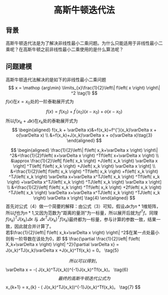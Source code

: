 
[commit]:<> (作者：涂啥)
[commit]:<> (邮箱：1343163818@qq.com)
[commit]:<> (开始时间：2022.03.20)
[commit]:<> (完成时间：)


# <center>高斯牛顿迭代法</center>
## 背景  
高斯牛顿迭代法是为了解决非线性最小二乘问题。为什么只能适用于非线性最小二乘呢？在高斯牛顿之前非线性最小二乘使用的是什么算法呢？

## 问题建模
高斯牛顿迭代法解决的是如下的非线性最小二乘问题
$$
    x = \mathop {arg\min} \limits_{x}\frac{1}{2}\left\| f\left( x \right) \right\| ^2 \tag{1}
$$
$f(x)$在$x=x_0$处的一阶泰勒展开式为
$$
    f(x) = f(x_0) + f^{'}(x_0)(x-x_0)+o(x-x_0) \tag{2}
$$
所以$f(x_k+\varDelta x)$在$x_k$处的泰勒展开式为
$$
\begin{aligned}
    f(x_k + \varDelta x)&=f(x_k)+f^{'}(x_k)\varDelta x + o(\varDelta x)  \\
    &=f(x_k)+J(x_k)\varDelta x + o(\varDelta x)\tag{3}
\end{aligned}
$$

$$
\begin{aligned}
\frac{1}{2}\left\| f\left( x_k+\varDelta x \right) \right\| ^2&=\frac{1}{2}f\left( x+\varDelta x \right) ^Tf\left( x+\varDelta x \right) \\
&\approx \frac{1}{2}\left[ f\left( x_k \right) +J\left( x_k \right) \varDelta x \right] ^T\left[ f\left( x_k \right) +J\left( x_k \right) \varDelta x \right] \\
&=\frac{1}{2}\left[ f\left( x_k \right) ^Tf\left( x_k \right) +f\left( x_k \right) ^TJ\left( x_k \right) \varDelta x+\varDelta x^TJ\left( x_k \right) ^Tf\left( x_k \right) +\varDelta x^TJ\left( x_k \right) ^TJ\left( x_k \right) \varDelta x \right] \\
&=\frac{1}{2}\left[ f\left( x_k \right) ^Tf\left( x_k \right) +2f\left( x_k \right) ^TJ\left( x_k \right) \varDelta x+\varDelta x^TJ\left( x_k \right) ^TJ\left( x_k \right) \varDelta x \right] 
\tag{4}
\end{aligned}
$$
首先对公式（4）做一个简要的解释：由公式（3）可知，假设$\varDelta x$为$n*1$维矩阵，所以$f$也为$n*1$,又因为范数为"距离的量测"为一标量，所以展开后就为$f^Tf$。同理$f\left( x_k \right) ^TJ\left( x_k \right) \varDelta x$ 与 $\varDelta x^TJ\left( x_k \right) ^Tf\left( x_k \right)$最终都为一标量，参与计算的参数一致，结果一致，因此就合并计算了。  
若$\frac{1}{2}\left\| f\left( x_k+\varDelta x \right) \right\| ^2$在某一点处最小则有一阶导数在该处为0，即
$$
\frac{\partial \frac{1}{2}\left\| f\left( X_k+\varDelta x \right) \right\| ^2}{\partial \varDelta x} = J(x_k)^TJ(x_k)\varDelta x +J(x_k)^Tf(x_k) = 0。 \tag{5}

$$
所以可以得到，
$$
\varDelta x = -( J(x_k)^TJ(x_k))^{-1}J(x_k)^Tf(x_k)。 \tag{6}
$$
最终的高斯牛顿迭代公式为
$$
    x_{k+1} = x_{k} - ( J(x_k)^TJ(x_k))^{-1}J(x_k)^Tf(x_k)。 \tag{7}
$$
